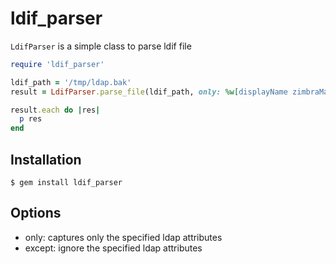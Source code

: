 # ldif_parser
`LdifParser` is a simple class to parse ldif file

```ruby
require 'ldif_parser'

ldif_path = '/tmp/ldap.bak'
result = LdifParser.parse_file(ldif_path, only: %w[displayName zimbraMailQuota mail])

result.each do |res|
  p res
end
```

## Installation

```console
$ gem install ldif_parser
```

## Options

- only: captures only the specified ldap attributes
- except: ignore the specified ldap attributes